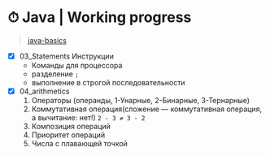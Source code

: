 # ⏱ Java | Working progress

> [java-basics](https://ru.hexlet.io/courses/java-basics/)

- [x] 03_Statements Инструкции
  - Команды для процессора
  - разделение ` ; `
  - выполнение в строгой последовательности
- [x] 04_arithmetics
    1. Операторы (операнды, 1-Унарные, 2-Бинарные, 3-Тернарные)
    2. Коммутативная операция(сложение — коммутативная операция, а вычитание: нет!) `2 - 3 ≠ 3 - 2`
    3. Композиция операций
    4. Приоритет операций
    5. Числа с плавающей точкой
